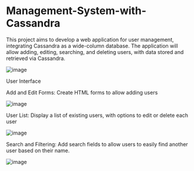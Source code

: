 # Management-System-with-Cassandra
This project aims to develop a web application for user management, integrating Cassandra as a wide-column database. The application will allow adding, editing, searching, and deleting users, with data stored and retrieved via Cassandra.

![image](https://github.com/yosri-mehjoubi/Management-System-with-Cassandra/assets/105250080/0d3368a7-c3f0-47c7-9296-dc7e04d522dc)

User Interface

Add and Edit Forms:
Create HTML forms to allow adding users

![image](https://github.com/yosri-mehjoubi/Management-System-with-Cassandra/assets/105250080/b381c782-7a01-4c9b-b41d-405cfd1d1e15)


User List:
Display a list of existing users, with options to edit or delete each user

![image](https://github.com/yosri-mehjoubi/Management-System-with-Cassandra/assets/105250080/4c95960b-5b02-48a4-809d-af73c7f6a5c4)


Search and Filtering:
Add search fields to allow users to easily find another user based on their name.

![image](https://github.com/yosri-mehjoubi/Management-System-with-Cassandra/assets/105250080/17f0b7e7-39bf-42d7-9762-f3922619c209)
